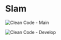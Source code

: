 # Slam

![Clean Code - Main](https://github.com/GuillermoDiotti/Slam/actions/workflows/code-analysis.yml/badge.svg?branch=main&event=push)

![Clean Code - Develop](https://github.com/GuillermoDiotti/Slam/actions/workflows/code-analysis.yml/badge.svg?branch=develop&event=push)

